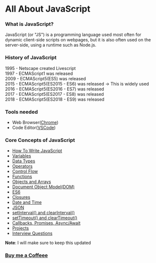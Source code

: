 # All About JavaScript

### What is JavaScript?
JavaScript (or "JS") is a programming language used most often for dynamic client-side scripts on webpages, but it is also often used on the server-side, using a runtime such as Node.js.

### History of JavaScript
1995 - Netscape created Livescript<br>
1997 - ECMAScript1 was released<br>
2009 - ECMAScript5(ES5) was released<br>
2015 - ECMAScript5(ES2015 - ES6) was released -> This is widely used<br>
2016 - ECMAScript5(ES2016 - ES7) was released<br>
2017 - ECMAScript5(ES2017 - ES8) was released<br>
2018 - ECMAScript5(ES2018 - ES9) was released<br>

### Tools needed
- Web Browser([Chrome](https://www.google.com/chrome/?brand=CHBD&brand=FKPE&gclid=Cj0KCQiA5vb-BRCRARIsAJBKc6IjMi1GbbkXQKjcpNOnOQVuXI8nmkx54QpyhTUpiDVEXAI32lHhvToaAtE-EALw_wcB&gclsrc=aw.ds))
- Code Editor([VSCode](https://code.visualstudio.com/download))

### Core Concepts of JavaScript
- [How To Write JavaScript](https://praveenoruganti.github.io/praveenoruganti-javascript/1_Basics)
- [Variables](https://praveenoruganti.github.io/praveenoruganti-javascript/2_Variables)
- [Data Types](https://praveenoruganti.github.io/praveenoruganti-javascript/3_Data%20Types)
- [Operators](https://praveenoruganti.github.io/praveenoruganti-javascript/4_Operators)
- [Control Flow](https://praveenoruganti.github.io/praveenoruganti-javascript/5_Control%20Flow)
- [Functions](https://praveenoruganti.github.io/praveenoruganti-javascript/6_Functions)
- [Objects and Arrays](https://praveenoruganti.github.io/praveenoruganti-javascript/7_Objects%20and%20Arrays)
- [Document Object Model(DOM)](https://praveenoruganti.github.io/praveenoruganti-javascript/8_Document%20Object%20Model(DOM))
- [ES6](https://praveenoruganti.github.io/praveenoruganti-javascript/9_ES6)
- [Closures](https://praveenoruganti.github.io/praveenoruganti-javascript/10_Closures)
- [Date and Time](https://praveenoruganti.github.io/praveenoruganti-javascript/11_Date_Time)
- [JSON](https://praveenoruganti.github.io/praveenoruganti-javascript/12_JSON)
- [setInterval() and clearInterval()](https://praveenoruganti.github.io/praveenoruganti-javascript/13_setInterval_clearInterval)
- [setTimeout() and clearTimeout()](https://praveenoruganti.github.io/praveenoruganti-javascript/14_setTimeout_clearTimeout)
- [Callbacks, Promises, Async/Await](https://praveenoruganti.github.io/praveenoruganti-javascript/15_Callbacks_Promises_Async_Await)
- [Projects](https://praveenoruganti.github.io/praveenoruganti-javascript/0_Projects)
- [Interview Questions](https://praveenoruganti.github.io/praveenoruganti-javascript/0_Interview%20Questions)

**Note**: I will make sure to keep this updated

### [Buy me a Coffeee](http://bit.ly/2WryDT8)
